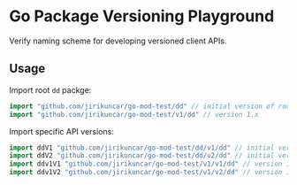 # Go Package Versioning Playground

Verify naming scheme for developing versioned client APIs.

## Usage

Import root `dd` packge:

```go
import "github.com/jirikuncar/go-mod-test/dd" // initial version of root package
import "github.com/jirikuncar/go-mod-test/v1/dd" // version 1.x
```

Import specific API versions:

```go
import ddV1 "github.com/jirikuncar/go-mod-test/dd/v1/dd" // initial version of dd client v1
import ddV2 "github.com/jirikuncar/go-mod-test/dd/v2/dd" // initial version of dd client v2
import ddv1V1 "github.com/jirikuncar/go-mod-test/v1/v1/dd" // version 1.x of dd client v1
import ddv1V2 "github.com/jirikuncar/go-mod-test/v1/v2/dd" // version 1.x of dd client v2
```
